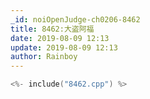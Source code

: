 ```yaml
---
_id: noiOpenJudge-ch0206-8462
title: 8462:大盗阿福
date: 2019-08-09 12:13
update: 2019-08-09 12:13
author: Rainboy
---
```


```c
<%- include("8462.cpp") %>
```

